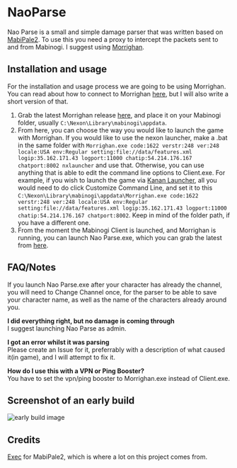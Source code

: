 # NaoParse
 Nao Parse is a small and simple damage parser that was written based on [MabiPale2](https://github.com/exectails/MabiPale2). To use this you need a proxy to intercept the packets sent to and from Mabinogi. I suggest using [Morrighan](https://github.com/exectails/Morrighan).

## Installation and usage
For the installation and usage process we are going to be using Morrighan. You can read about how to connect to Morrighan [here](https://github.com/exectails/Morrighan/blob/master/README.md#how-to-connect-to-morrighan), but I will also write a short version of that.  

1. Grab the latest Morrighan release [here](https://github.com/exectails/Morrighan/releases), and place it on your Mabinogi folder, usually `C:\Nexon\Library\mabinogi\appdata`.
2. From here, you can choose the way you would like to launch the game with Morrighan. If you would like to use the nexon launcher, make a .bat in the same folder with `Morrighan.exe code:1622 verstr:248 ver:248 locale:USA env:Regular setting:file://data/features.xml logip:35.162.171.43 logport:11000 chatip:54.214.176.167 chatport:8002 nxlauncher` and use that. Otherwise, you can use anything that is able to edit the command line options to Client.exe. For example, if you wish to launch the game via [Kanan Launcher](https://github.com/cursey/kanan-new), all you would need to do click Customize Command Line, and set it to this `C:\Nexon\Library\mabinogi\appdata\Morrighan.exe code:1622 verstr:248 ver:248 locale:USA env:Regular setting:file://data/features.xml logip:35.162.171.43 logport:11000 chatip:54.214.176.167 chatport:8002`. Keep in mind of the folder path, if you have a different one.
3. From the moment the Mabinogi Client is launched, and Morrighan is running, you can launch Nao Parse.exe, which you can grab the latest from [here](https://github.com/Iuke121/Nao-Parse/releases).  
  
## FAQ/Notes
If you launch Nao Parse.exe after your character has already the channel, you will need to Change Channel once, for the parser to be able to save your character name, as well as the name of the characters already around you.

**I did everything right, but no damage is coming through**  
I suggest launching Nao Parse as admin.

**I got an error whilst it was parsing**  
Please create an Issue for it, preferrably with a description of what caused it(in game), and I will attempt to fix it.

**How do I use this with a VPN or Ping Booster?**  
You have to set the vpn/ping booster to Morrighan.exe instead of Client.exe.

## Screenshot of an early build
![early build image](https://i.imgur.com/WygQcPc.png)
## Credits
[Exec](https://github.com/exectails) for MabiPale2, which is where a lot on this project comes from.
